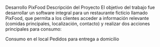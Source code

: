 Desarrollo
PixFood
Descripción del Proyecto
El objetivo del trabajo fue desarrollar un software integral para un restaurante ficticio llamado PixFood, que permita a los clientes acceder a información relevante (comidas principales, localización, contacto) y realizar dos acciones principales para consumo:

Consumo en el local
Pedidos para entrega a domicilio
